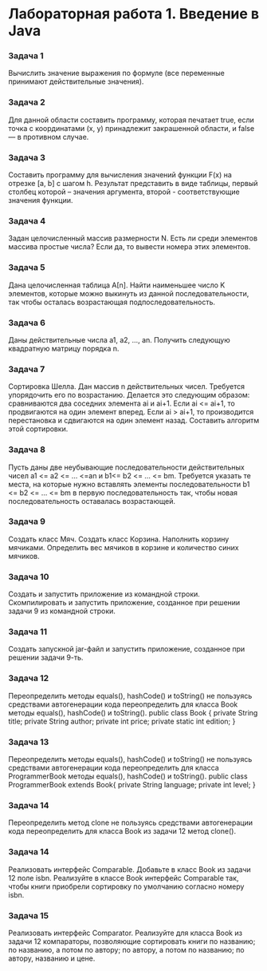 # Лабораторная работа 1. Введение в Java
### Задача 1
Вычислить значение выражения по формуле (все переменные принимают действительные значения).
### Задача 2
Для данной области составить программу, которая печатает true, если точка с координатами (х, у) принадлежит закрашенной области, и false — в противном случае.
### Задача 3
Составить программу для вычисления значений функции F(x) на отрезке [а, b] с шагом h. Результат представить в виде таблицы, первый столбец которой – значения аргумента, второй - соответствующие значения функции.
### Задача 4
Задан целочисленный массив размерности N. Есть ли среди элементов массива простые числа? Если да, то вывести номера этих элементов.
### Задача 5
Дана целочисленная таблица А[n]. Найти наименьшее число K элементов, которые можно выкинуть из данной последовательности, так чтобы осталась возрастающая подпоследовательность.
### Задача 6
Даны действительные числа a1, a2, …, an. Получить следующую квадратную матрицу порядка n.
### Задача 7
Сортировка Шелла. Дан массив n действительных чисел. Требуется упорядочить его по возрастанию. Делается это следующим образом: сравниваются два соседних элемента ai и ai+1. Если ai <= ai+1, то продвигаются на один элемент вперед. Если ai > ai+1, то производится перестановка и сдвигаются на один элемент назад. Составить алгоритм этой сортировки.
### Задача 8
Пусть даны две неубывающие последовательности действительных чисел a1 <= a2 <= … <=an и b1<= b2 <= … <= bm. Требуется указать те места, на которые нужно вставлять элементы последовательности b1 <= b2 <= … <= bm в первую последовательность так, чтобы новая последовательность оставалась возрастающей.
### Задача 9
Создать класс Мяч. Создать класс Корзина. Наполнить корзину мячиками. Определить вес мячиков в корзине и количество синих мячиков.
### Задача 10
Создать и запустить приложение из командной строки. Скомпилировать и запустить приложение, созданное при решении задачи 9 из командной строки.
### Задача 11
Создать запускной jar-файл и запустить приложение, созданное при решении задачи 9-ть.
### Задача 12
Переопределить методы equals(), hashCode() и toString() не пользуясь средствами автогенерации кода переопределить для класса Book методы equals(), hashCode() и toString().
public class Book {
  private String title;
  private String author;
  private int price;
  private static int edition;
}
### Задача 13
Переопределить методы equals(), hashCode() и toString() не пользуясь средствами автогенерации кода переопределить для класса ProgrammerBook методы equals(), hashCode() и toString().
public class ProgrammerBook extends Book{
  private String language;
  private int level;
}
### Задача 14
Переопределить метод clone не пользуясь средствами автогенерации кода переопределить для класса Book из задачи 12 метод clone().
### Задача 14
Реализовать интерфейс Comparable. Добавьте в класс Book из задачи 12 поле isbn. Реализуйте в классе Book интерфейс Comparable так, чтобы книги приобрели сортировку по умолчанию согласно номеру isbn.
### Задача 15
Реализовать интерфейс Comparator. Реализуйте для класса Book из задачи 12 компараторы, позволяющие сортировать книги по названию; по названию, а потом по автору; по автору, а потом по названию; по автору, названию и цене.
